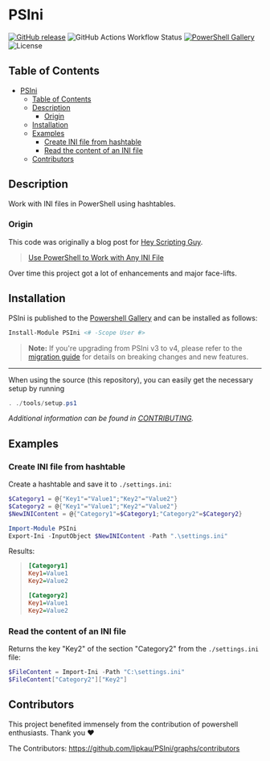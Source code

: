 # PSIni

[![GitHub release](https://img.shields.io/github/release/lipkau/PSIni.svg?style=for-the-badge)](https://github.com/lipkau/PSIni/releases/latest)
![GitHub Actions Workflow Status](https://img.shields.io/github/actions/workflow/status/lipkau/PSIni/build_and_test.yml?branch=master&style=for-the-badge)
[![PowerShell Gallery](https://img.shields.io/powershellgallery/dt/PSIni.svg?style=for-the-badge)](https://www.powershellgallery.com/packages/PSIni)
![License](https://img.shields.io/github/license/lipkau/PSIni.svg?style=for-the-badge)

## Table of Contents

- [PSIni](#psini)
  - [Table of Contents](#table-of-contents)
  - [Description](#description)
    - [Origin](#origin)
  - [Installation](#installation)
  - [Examples](#examples)
    - [Create INI file from hashtable](#create-ini-file-from-hashtable)
    - [Read the content of an INI file](#read-the-content-of-an-ini-file)
  - [Contributors](#contributors)

## Description

Work with INI files in PowerShell using hashtables.

### Origin

This code was originally a blog post for [Hey Scripting Guy](https://devblogs.microsoft.com/scripting/).
> [Use PowerShell to Work with Any INI File](https://devblogs.microsoft.com/scripting/use-powershell-to-work-with-any-ini-file/)

Over time this project got a lot of enhancements and major face-lifts.

## Installation

PSIni is published to the [Powershell Gallery](https://www.powershellgallery.com/packages/PSIni)
and can be installed as follows:

```powershell
Install-Module PSIni <# -Scope User #>
```

> **Note:** If you're upgrading from PSIni v3 to v4, please refer to the [migration guide](docs/Migrating-to-v4.md) for details on breaking changes and new features.

---

When using the source (this repository), you can easily get the necessary setup by running

```powershell
. ./tools/setup.ps1
```

_Additional information can be found in [CONTRIBUTING](CONTRIBUTING.md)._

## Examples

### Create INI file from hashtable

Create a hashtable and save it to `./settings.ini`:

```powershell
$Category1 = @{"Key1"="Value1";"Key2"="Value2"}
$Category2 = @{"Key1"="Value1";"Key2"="Value2"}
$NewINIContent = @{"Category1"=$Category1;"Category2"=$Category2}

Import-Module PSIni
Export-Ini -InputObject $NewINIContent -Path ".\settings.ini"
```

Results:

> ```Ini
> [Category1]
> Key1=Value1
> Key2=Value2
>
> [Category2]
> Key1=Value1
> Key2=Value2
> ```

### Read the content of an INI file

Returns the key "Key2" of the section "Category2" from the `./settings.ini` file:

```powershell
$FileContent = Import-Ini -Path "C:\settings.ini"
$FileContent["Category2"]["Key2"]
```

## Contributors

This project benefited immensely from the contribution of powershell enthusiasts.
Thank you ❤️

The Contributors: <https://github.com/lipkau/PSIni/graphs/contributors>

